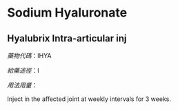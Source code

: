 # Sodium Hyaluronate

## Hyalubrix Intra-articular inj

*藥物代碼*：IHYA

*給藥途徑*：I

*用法用量*：

Inject in the affected joint at weekly intervals for 3 weeks.

